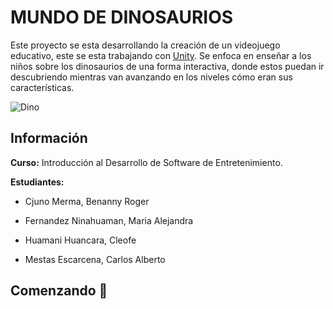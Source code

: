 # MUNDO DE DINOSAURIOS

Este proyecto se esta desarrollando la creación de un videojuego educativo, este se esta trabajando con [Unity](https://unity3d.com/). Se enfoca en enseñar a los niños sobre los dinosaurios de una forma interactiva, donde estos puedan ir descubriendo mientras van avanzando en los niveles cómo eran sus características.

![Dino](https://github.com/CarlosMestas/IDSE_Proyecto/blob/master/Assets/BayatGames/Free%20Platform%20Game%20Assets/Character/dino/png/Idle%20(1).png)


## Información

**Curso:** Introducción al Desarrollo de Software de Entretenimiento.

**Estudiantes:**

- Cjuno Merma, Benanny Roger

- Fernandez Ninahuaman, Maria Alejandra

- Huamani Huancara, Cleofe 

- Mestas Escarcena, Carlos Alberto

## Comenzando 🚀
